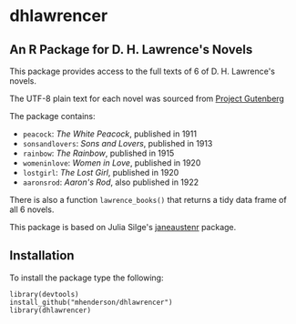 # dhlawrencer

## An R Package for D. H. Lawrence's Novels

This package provides access to the full texts of 6 of D. H. Lawrence's novels.

The UTF-8 plain text for each novel was sourced from
[Project Gutenberg](https://www.gutenberg.org/)

The package contains:

* `peacock`:  *The White Peacock*, published in 1911
* `sonsandlovers`:  *Sons and Lovers*, published in 1913
* `rainbow`:  *The Rainbow*, published in 1915
* `womeninlove`:  *Women in Love*, published in 1920
* `lostgirl`:  *The Lost Girl*, published in 1920
* `aaronsrod`:  *Aaron's Rod*, also published in 1922

There is also a function `lawrence_books()` that returns a tidy data frame of all 6 novels.

This package is based on Julia Silge's [janeaustenr](https://github.com/juliasilge/janeaustenr)
package.

## Installation

To install the package type the following:

```
library(devtools)
install_github("mhenderson/dhlawrencer")
library(dhlawrencer)
```

